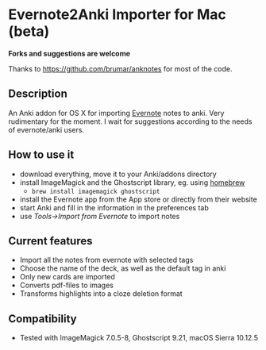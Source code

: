 # Evernote2Anki Importer for Mac (beta)

**Forks and suggestions are welcome**

Thanks to https://github.com/brumar/anknotes for most of the code.

## Description
An Anki addon for OS X for importing [Evernote](https://www.evernote.com) notes to anki. Very rudimentary for the moment. I wait for suggestions according to the needs of evernote/anki users.

## How to use it
- download everything, move it to your Anki/addons directory
- install ImageMagick and the Ghostscript library, eg. using [homebrew](https://brew.sh/)
  - ```brew install imagemagick ghostscript```
- install the Evernote app from the App store or directly from their website
- start Anki and fill in the information in the preferences tab
- use _Tools->Import from Evernote_ to import notes

## Current features
- Import all the notes from evernote with selected tags
- Choose the name of the deck, as well as the default tag in anki
- Only new cards are imported
- Converts pdf-files to images
- Transforms highlights into a cloze deletion format

## Compatibility
- Tested with ImageMagick 7.0.5-8, Ghostscript 9.21, macOS Sierra 10.12.5